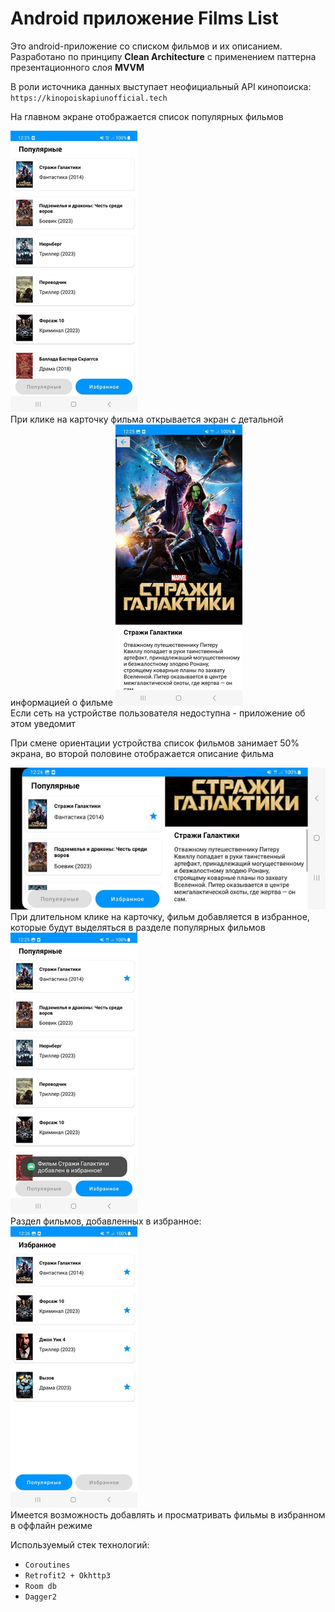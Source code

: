# Android приложение Films List
Это android-приложение со списком фильмов и их описанием. Разработано по принципу **Clean Architecture** с применением паттерна презентационного слоя **MVVM**

В роли источника данных выступает неофициальный API кинопоиска: `https://kinopoiskapiunofficial.tech`

На главном экране отображается список популярных фильмов

<img src="https://raw.githubusercontent.com/7CreAtoR7/FilmsListApplication/master/images/popular_films_screen.png">
<br />
При клике на карточку фильма открывается экран с детальной информацией о фильме

<img src="https://raw.githubusercontent.com/7CreAtoR7/FilmsListApplication/master/images/detail_film.png">
<br />
Если сеть на устройстве пользователя недоступна - приложение об этом уведомит

При смене ориентации устройства список фильмов занимает 50% экрана, во второй половине отображается описание фильма

<img src="https://raw.githubusercontent.com/7CreAtoR7/FilmsListApplication/master/images/landscape_detail.png">
<br />
При длительном клике на карточку, фильм добавляется в избранное, которые будут выделяться в разделе популярных фильмов

<img src="https://raw.githubusercontent.com/7CreAtoR7/FilmsListApplication/master/images/liked_film.png">
<br />
Раздел фильмов, добавленных в избранное:

<img src="https://raw.githubusercontent.com/7CreAtoR7/FilmsListApplication/master/images/favourite_films.png">
<br />
Имеется возможность добавлять и просматривать фильмы в избранном в оффлайн режиме

Используемый стек технологий:
- `Coroutines`
- `Retrofit2 + Okhttp3`
- `Room db`
- `Dagger2`